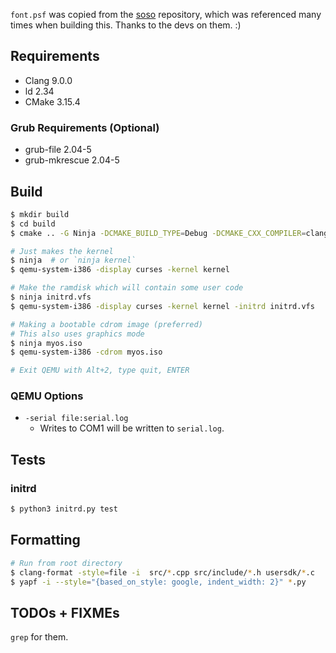 `font.psf` was copied from the [soso](https://github.com/ozkl/soso) repository,
which was referenced many times when building this. Thanks to the devs on them.
:)

## Requirements

- Clang 9.0.0
- ld 2.34
- CMake 3.15.4

### Grub Requirements (Optional)

- grub-file 2.04-5
- grub-mkrescue 2.04-5

## Build

```sh
$ mkdir build
$ cd build
$ cmake .. -G Ninja -DCMAKE_BUILD_TYPE=Debug -DCMAKE_CXX_COMPILER=clang++ -DCMAKE_C_COMPILER=clang

# Just makes the kernel
$ ninja  # or `ninja kernel`
$ qemu-system-i386 -display curses -kernel kernel

# Make the ramdisk which will contain some user code
$ ninja initrd.vfs
$ qemu-system-i386 -display curses -kernel kernel -initrd initrd.vfs

# Making a bootable cdrom image (preferred)
# This also uses graphics mode
$ ninja myos.iso
$ qemu-system-i386 -cdrom myos.iso

# Exit QEMU with Alt+2, type quit, ENTER
```

### QEMU Options

- `-serial file:serial.log`
  - Writes to COM1 will be written to `serial.log`.

## Tests

### initrd

```sh
$ python3 initrd.py test
```

## Formatting

```sh
# Run from root directory
$ clang-format -style=file -i  src/*.cpp src/include/*.h usersdk/*.c
$ yapf -i --style="{based_on_style: google, indent_width: 2}" *.py
```

## TODOs + FIXMEs

`grep` for them.
